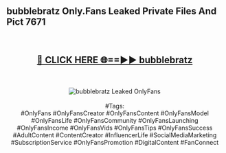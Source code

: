 <h2>bubblebratz Only.Fans Leaked Private Files And Pict 7671</h2>
<br>
<div align="center">
<h2><a href="https://mediafiles.top/bubblebratz" rel="nofollow">🔴 CLICK HERE 🌐==►► bubblebratz</a></h2>
<br>
<br>
<a href="https://mediafiles.top/bubblebratz" rel="nofollow" data-target="animated-image.originalLink"><img src="https://i.ibb.co.com/WyWwxjT/player-gif2.gif" alt="bubblebratz Leaked OnlyFans" style="max-width: 100%; display: inline-block;" data-target="animated-image.originalImage"></a>
<br><br>
#Tags:
<br>
#OnlyFans #OnlyFansCreator #OnlyFansContent #OnlyFansModel #OnlyFansLife #OnlyFansCommunity #OnlyFansLaunching #OnlyFansIncome #OnlyFansVids #OnlyFansTips #OnlyFansSuccess #AdultContent #ContentCreator #InfluencerLife #SocialMediaMarketing #SubscriptionService #OnlyFansPromotion #DigitalContent #FanConnect
</div>
<br>